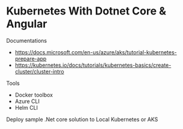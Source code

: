 # Kubernetes With Dotnet Core & Angular

Documentations
- https://docs.microsoft.com/en-us/azure/aks/tutorial-kubernetes-prepare-app 
- https://kubernetes.io/docs/tutorials/kubernetes-basics/create-cluster/cluster-intro


Tools
- Docker toolbox
- Azure CLI
- Helm CLI



Deploy sample .Net core solution to Local Kubernetes or AKS
